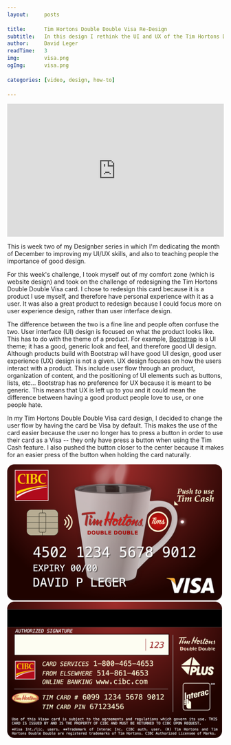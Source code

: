 ```yaml
---
layout:     posts

title:      Tim Hortons Double Double Visa Re-Design
subtitle:   In this design I rethink the UI and UX of the Tim Hortons Double Double Visa credit card.
author:     David Leger
readTime:   3
img:        visa.png
ogImg:      visa.png

categories: [video, design, how-to]

---
```


<div style="position: relative; padding-bottom: 56.25%; padding-top: 25px; height: 0;">
    <iframe style="position: absolute; top: 0; left: 0; width: 100%; height: 100%;" width="100%" height="auto" src="https://www.youtube.com/embed/ihzXpq-vzbo?rel=0&amp;showinfo=0" frameborder="0" allowfullscreen></iframe>
</div>

This is week two of my Designber series in which I'm dedicating the month of December to improving my UI/UX skills, and also to teaching people the importance of good design. 

For this week's challenge, I took myself out of my comfort zone (which is website design) and took on the challenge of redesigning the Tim Hortons Double Double Visa card. I chose to redesign this card because it is a product I use myself, and therefore have personal experience with it as a user. It was also a great product to redesign because I could focus more on user experience design, rather than user interface design.

The difference between the two is a fine line and people often confuse the two. User interface (UI) design is focused on what the product looks like. This has to do with the theme of a product. For example, [Bootstrap](http://getboostrap.com) is a UI theme; it has a good, generic look and feel, and therefore good UI design. Although products build with Bootstrap will have good UI design, good user experience (UX) design is not a given. UX design focuses on how the users interact with a product. This include user flow through an product, organization of content, and the positioning of UI elements such as buttons, lists, etc... Bootstrap has no preference for UX because it is meant to be generic. This means that UX is left up to you and it could mean the difference between having a good product people love to use, or one people hate.

In my Tim Hortons Double Double Visa card design, I decided to change the user flow by having the card be Visa by default. This makes the use of the card easier because the user no longer has to press a button in order to use their card as a Visa -- they only have press a button when using the Tim Cash feature. I also pushed the button closer to the center because it makes for an easier press of the button when holding the card naturally.


<img src="/assets/img/post/visa-front.png" style="max-width: 500px;">
<img src="/assets/img/post/visa-back.png" style="max-width: 500px;">

